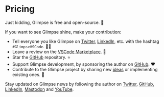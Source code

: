 # Pricing

Just kidding, Glimpse is free and open-source. 💫

If you want to see Glimpse shine, make your contribution:

- Tell everyone you like Glimpse on [Twitter](https://twitter.com/intent/tweet?text=%23GlimpseVSCode%20is%20awesome%21%20Check%20it%20out%20at%20glimpse.ieni.dev), [LinkedIn](https://www.linkedin.com/sharing/share-offsite/?url=glimpse.ieni.dev), etc. with the hashtag `#GlimpseVSCode`. 👯‍♀️
- Leave a review on the [VSCode Marketplace](https://marketplace.visualstudio.com/items?itemName=ieni.glimpse). 📝
- Star the [GitHub](https://github.com/MarcoIeni/glimpse) repository. ⭐
- Support Glimpse development, by sponsoring the author on [GitHub](https://github.com/sponsors/MarcoIeni). ❤️
- Contribute to the Glimpse project by sharing new [ideas](https://github.com/MarcoIeni/glimpse/issues) or implementing existing ones. 🚀

Stay updated on Glimpse news by following the author on [Twitter](https://twitter.com/MarcoIeni), [GitHub](https://github.com/MarcoIeni), [LinkedIn](https://linkedin.com/in/MarcoIeni), [Mastodon](https://hachyderm.io/@MarcoIeni) and [YouTube](https://www.youtube.com/MarcoIeni).
